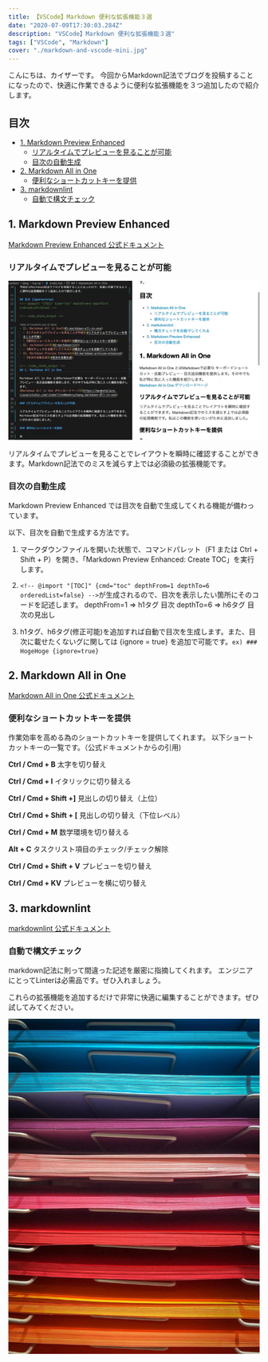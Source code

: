 ```yaml
---
title: 【VSCode】Markdown 便利な拡張機能３選
date: "2020-07-09T17:30:03.284Z"
description: "VSCode】Markdown 便利な拡張機能３選"
tags: ["VSCode", "Markdown"]
cover: "./markdown-and-vscode-mini.jpg"
---
```


こんにちは、カイザーです。
今回からMarkdown記法でブログを投稿することになったので、快適に作業できるように便利な拡張機能を３つ追加したので紹介します。

## 目次
<!-- @import "[TOC]" {cmd="toc" depthFrom=2 depthTo=3 orderedList=false} -->
<!-- code_chunk_output -->

- [1. Markdown Preview Enhanced](#1-markdown-preview-enhanced)
  - [リアルタイムでプレビューを見ることが可能](#リアルタイムでプレビューを見ることが可能)
  - [目次の自動生成](#目次の自動生成)
- [2. Markdown All in One](#2-markdown-all-in-one)
  - [便利なショートカットキーを提供](#便利なショートカットキーを提供)
- [3. markdownlint](#3-markdownlint)
  - [自動で構文チェック](#自動で構文チェック)

<!-- /code_chunk_output -->

## 1. Markdown Preview Enhanced

[Markdown Preview Enhanced 公式ドキュメント](https://shd101wyy.github.io/markdown-preview-enhanced/#/)

### リアルタイムでプレビューを見ることが可能

![Markdown All in One](./markdown-all-in-one.gif)

リアルタイムでプレビューを見ることでレイアウトを瞬時に確認することができます。Markdown記法でのミスを減らす上では必須級の拡張機能です。

### 目次の自動生成

Markdown Preview Enhanced では目次を自動で生成してくれる機能が備わっています。

以下、目次を自動で生成する方法です。

1. マークダウンファイルを開いた状態で、コマンドパレット（F1 または Ctrl + Shift + P）を開き、「Markdown Preview Enhanced: Create TOC」を実行します。

2. `<!-- @import "[TOC]" {cmd="toc" depthFrom=1 depthTo=6 orderedList=false} -->`が生成されるので、目次を表示したい箇所にそのコードを記述します。
depthFrom=1 => h1タグ 目次
depthTo=6 => h6タグ 目次の見出し

3. h1タグ、h6タグ(修正可能)を追加すれば自動で目次を生成します。また、目次に載せたくないグに関しては {ignore = true} を追加で可能です。`ex) ### HogeHoge {ignore=true}`

## 2. Markdown All in One

[Markdown All in One 公式ドキュメント](https://marketplace.visualstudio.com/items?itemName=yzhang.markdown-all-in-one)

### 便利なショートカットキーを提供

作業効率を高める為のショートカットキーを提供してくれます。
以下ショートカットキーの一覧です。（公式ドキュメントからの引用)

**Ctrl / Cmd + B**
太字を切り替え

**Ctrl / Cmd + I**
イタリックに切り替える

**Ctrl / Cmd + Shift +]**
見出しの切り替え（上位）

**Ctrl / Cmd + Shift + [**
見出しの切り替え（下位レベル）

**Ctrl / Cmd + M**
数学環境を切り替える

**Alt + C**
タスクリスト項目のチェック/チェック解除

**Ctrl / Cmd + Shift + V**
プレビューを切り替え

**Ctrl / Cmd + KV**
プレビューを横に切り替え

## 3. markdownlint

[markdownlint 公式ドキュメント](https://github.com/DavidAnson/markdownlint)

### 自動で構文チェック

markdown記法に則って間違った記述を厳密に指摘してくれます。
エンジニアにとってLinterは必需品です。ぜひ入れましょう。

これらの拡張機能を追加するだけで非常に快適に編集することができます。ぜひ試してみてください。

![Chinese Salty Egg](./markdown-and-vscode.jpg)
